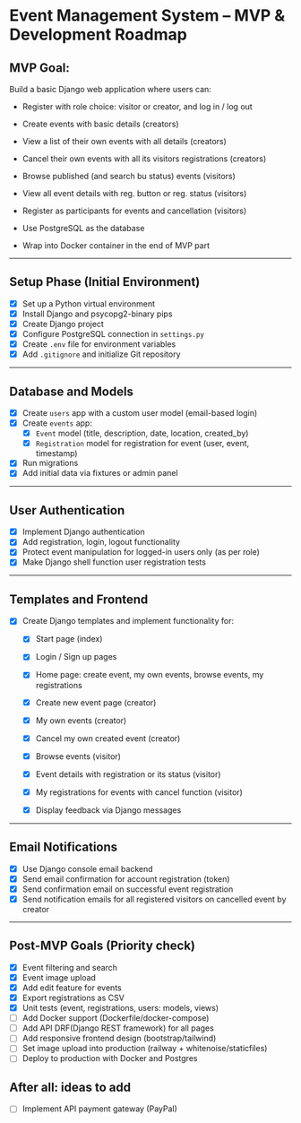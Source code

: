 # Event Management System – MVP & Development Roadmap

## MVP Goal:
Build a basic Django web application where users can:
- Register with role choice: visitor or creator, and log in / log out

- Create events with basic details (creators)
- View a list of their own events with all details (creators)
- Cancel their own events with all its visitors registrations (creators)

- Browse published (and search bu status) events (visitors)
- View all event details with reg. button or reg. status (visitors)
- Register as participants for events and cancellation (visitors)

- Use PostgreSQL as the database
- Wrap into Docker container in the end of MVP part

---

## Setup Phase (Initial Environment)

- [x] Set up a Python virtual environment
- [x] Install Django and psycopg2-binary pips
- [x] Create Django project
- [x] Configure PostgreSQL connection in `settings.py`
- [x] Create `.env` file for environment variables
- [x] Add `.gitignore` and initialize Git repository

---

## Database and Models

- [x] Create `users` app with a custom user model (email-based login)
- [x] Create `events` app:
    - [x] `Event` model (title, description, date, location, created_by)
    - [x] `Registration` model for registration for event (user, event, timestamp)
- [x] Run migrations
- [x] Add initial data via fixtures or admin panel

---

## User Authentication

- [x] Implement Django authentication
- [x] Add registration, login, logout functionality
- [x] Protect event manipulation for logged-in users only (as per role)
- [x] Make Django shell function user registration tests 
 
---

## Templates and Frontend

- [x] Create Django templates and implement functionality for:
    - [x] Start page (index)
    - [x] Login / Sign up pages
    - [x] Home page: create event, my own events, browse events, my registrations

    - [x] Create new event page (creator)
    - [x] My own events (creator)
    - [x] Cancel my own created event (creator)

    - [x] Browse events (visitor)
    - [x] Event details with registration or its status (visitor)
    - [x] My registrations for events with cancel function (visitor)

    - [x] Display feedback via Django messages

---

## Email Notifications

- [x] Use Django console email backend
- [x] Send email confirmation for account registration (token)
- [x] Send confirmation email on successful event registration 
- [x] Send notification emails for all registered visitors on cancelled event by creator
---

## Post-MVP Goals (Priority check)

- [x] Event filtering and search
- [x] Event image upload
- [x] Add edit feature for events 
- [x] Export registrations as CSV
- [x] Unit tests (event, registrations, users: models, views)
- [ ] Add Docker support (Dockerfile/docker-compose)
- [ ] Add API DRF(Django REST framework) for all pages
- [ ] Add responsive frontend design (bootstrap/tailwind)
- [ ] Set image upload into production (railway + whitenoise/staticfiles)
- [ ] Deploy to production with Docker and Postgres

## After all: ideas to add

- [ ] Implement API payment gateway (PayPal)